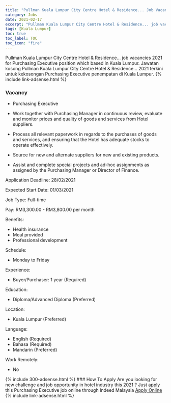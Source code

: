 ```yaml
---
title: "Pullman Kuala Lumpur City Centre Hotel & Residence... Job Vacancies 2021 - Purchasing Executive" 
category: Jobs 
date: 2021-02-17 
excerpt: "Pullman Kuala Lumpur City Centre Hotel & Residence... job vacancies 2021 for Purchasing Executive position which based in Kuala Lumpur. Jawatan kosong Pullman Kuala Lumpur City Centre Hotel & Residence... 2021 terkini untuk kekosongan Purchasing Executive penempatan di Kuala Lumpur" 
tags: [Kuala Lumpur] 
toc: true 
toc_label: TOC 
toc_icon: "fire" 
--- 
```


Pullman Kuala Lumpur City Centre Hotel & Residence... job vacancies 2021 for Purchasing Executive position which based in Kuala Lumpur. Jawatan kosong Pullman Kuala Lumpur City Centre Hotel & Residence... 2021 terkini untuk kekosongan Purchasing Executive penempatan di Kuala Lumpur. 
{% include link-adsense.html %} 
### Vacancy 
- Purchasing Executive 
<div><ul><li>Work together with Purchasing Manager in continuous review, evaluate and monitor prices and quality of goods and services from Hotel suppliers.</li></ul><ul><li>Process all relevant paperwork in regards to the purchases of goods and services, and ensuring that the Hotel has adequate stocks to operate effectively.</li></ul><ul><li>Source for new and alternate suppliers for new and existing products.</li></ul><ul><li>Assist and complete special projects and ad-hoc assignments as assigned by the Purchasing Manager or Director of Finance.</li></ul><p>Application Deadline: 28/02/2021</p><p>Expected Start Date: 01/03/2021</p><p>Job Type: Full-time</p><p>Pay: RM3,300.00 - RM3,800.00 per month</p><p>Benefits:</p><ul><li>Health insurance</li><li>Meal provided</li><li>Professional development</li></ul><p>Schedule:</p><ul><li>Monday to Friday</li></ul><p>Experience:</p><ul><li>Buyer/Purchaser: 1 year (Required)</li></ul><p>Education:</p><ul><li>Diploma/Advanced Diploma (Preferred)</li></ul><p>Location:</p><ul><li>Kuala Lumpur (Preferred)</li></ul><p>Language:</p><ul><li>English (Required)</li><li>Bahasa (Required)</li><li>Mandarin (Preferred)</li></ul><p>Work Remotely:</p><ul><li>No</li></ul></div> 
{% include 300-adsense.html %} 
### How To Apply 
Are you looking for new challenge and job opportunity in hotel industry this 2021 ?
Just apply this Purchasing Executive job online through Indeed Malaysia 
<a href="https://malaysia.indeed.com/viewjob?jk=01968f1746076f55" class="btn btn--info" target="_blank" rel="nofollow noopenner">Apply Online</a> 
{% include link-adsense.html %} 